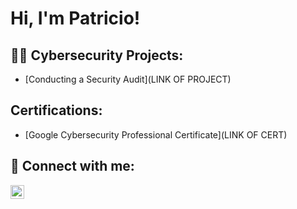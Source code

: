 <h1>Hi, I'm Patricio! </h1>

<h2>👨‍💻 Cybersecurity Projects:</h2>

- [Conducting a Security Audit](LINK OF PROJECT)
  
<h2>Certifications:</h2>

- [Google Cybersecurity Professional Certificate](LINK OF CERT)



<h2> 🤳 Connect with me:</h2>


[<img align="left" alt="JoshMadakor | LinkedIn" width="22px" src="https://cdn.jsdelivr.net/npm/simple-icons@v3/icons/linkedin.svg" />][linkedin]



[linkedin]: https://linkedin.com/in/patricioklajner
